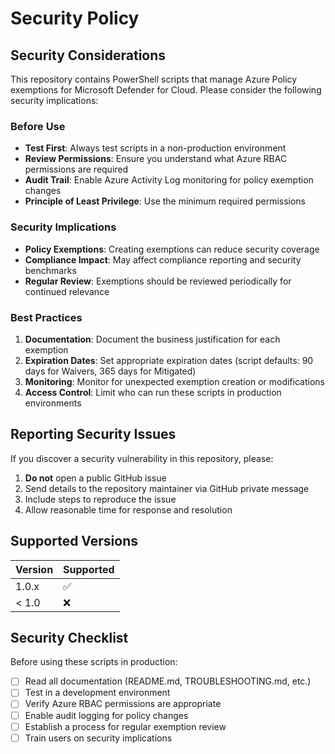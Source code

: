 # Security Policy

## Security Considerations

This repository contains PowerShell scripts that manage Azure Policy exemptions for Microsoft Defender for Cloud. Please consider the following security implications:

### Before Use
- **Test First**: Always test scripts in a non-production environment
- **Review Permissions**: Ensure you understand what Azure RBAC permissions are required
- **Audit Trail**: Enable Azure Activity Log monitoring for policy exemption changes
- **Principle of Least Privilege**: Use the minimum required permissions

### Security Implications
- **Policy Exemptions**: Creating exemptions can reduce security coverage
- **Compliance Impact**: May affect compliance reporting and security benchmarks
- **Regular Review**: Exemptions should be reviewed periodically for continued relevance

### Best Practices
1. **Documentation**: Document the business justification for each exemption
2. **Expiration Dates**: Set appropriate expiration dates (script defaults: 90 days for Waivers, 365 days for Mitigated)
3. **Monitoring**: Monitor for unexpected exemption creation or modifications
4. **Access Control**: Limit who can run these scripts in production environments

## Reporting Security Issues

If you discover a security vulnerability in this repository, please:

1. **Do not** open a public GitHub issue
2. Send details to the repository maintainer via GitHub private message
3. Include steps to reproduce the issue
4. Allow reasonable time for response and resolution

## Supported Versions

| Version | Supported          |
| ------- | ------------------ |
| 1.0.x   | :white_check_mark: |
| < 1.0   | :x:                |

## Security Checklist

Before using these scripts in production:

- [ ] Read all documentation (README.md, TROUBLESHOOTING.md, etc.)
- [ ] Test in a development environment
- [ ] Verify Azure RBAC permissions are appropriate
- [ ] Enable audit logging for policy changes
- [ ] Establish a process for regular exemption review
- [ ] Train users on security implications
